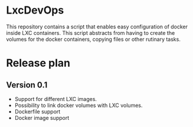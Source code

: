 # LxcDevOps

This repository contains a script that enables easy configuration of docker inside LXC containers. This script abstracts from having to create the volumes for the docker containers, copying files or other rutinary tasks.

# Release plan

## Version 0.1
- Support for different LXC images.
- Possibility to link docker volumes with LXC volumes.
- Dockerfile support
- Docker image support